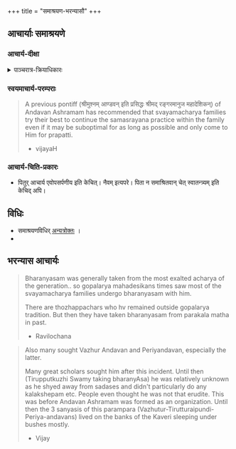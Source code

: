 +++
title = "समाश्रयण-भरन्यासौ"
+++

## आचार्याः समाश्रयणे
### आचार्य-दीक्षा
<details><summary>पाञ्चरात्र-क्रियाधिकारः</summary>

> That rule regarding the 5 gotras belonging to kanva shakha of sukla yajur Veda is mentioned in jayakhya. And it is abt adhikara to touch moola vigraha in temple. Ramanuja, tatarya etc don't claim such rights in temples governed by jayakhya (eg. kAnchi varadarAja).
>
> There are other samhitas where any brahmana who has underwent pancaratra diksha is allowed certain rights.. and iirc sattvata allows any brahmana with diksha to become acharya. So madhva and Sri vaishnava acharyas use this rule.
>
> -ravilochanaH
</details>

### स्वयमाचार्य-परम्पराः
> A previous pontiff (श्रीमुश्नम् आण्डवन् इति प्रसिद्धः श्रीमद् रङ्गरमानुज महादेशिकन्) of Andavan Ashramam has recommended that svayamacharya families try their best to continue the samasrayana practice within the family even if it may be suboptimal for as long as possible and only come to Him for prapatti.
>
> - vijayaH

### आचार्य-चिति-प्रकारः
- पितुर् आचार्य एवोपसर्पणीय इति केचित्। नैवम् इत्यपरे। पिता न समाश्रितवान् चेत् स्वातन्त्र्यम् इति केचिद् अपि।

## विधिः
- समाश्रयणविधिर् [अन्यत्रोक्तः](../prayogamAlA/panchasmskArAdi/) । 
- 

## भरन्यास आचार्यः
> Bharanyasam was generally taken from the most exalted acharya of the generation.. so gopalarya mahadesikans times saw most of the svayamacharya families undergo bharanyasam with him.
> 
> There are thozhappachars who hv remained outside gopalarya tradition. But then they have taken bharanyasam from parakala matha in past.
> 
> - Ravilochana


> Also many sought Vazhur Andavan and Periyandavan, especially the latter. 
> 
> Many great scholars sought him after this incident. Until then (Tirupputkuzhi Swamy taking bharanyAsa) he was relatively unknown as he shyed away from sadases and didn't particularly do any kalakshepam etc. People even thought he was not that erudite. This was before Andavan Ashramam was formed as an organization. Until then the 3 sanyasis of this parampara (Vazhutur-Tirutturaipundi-Periya-andavans) lived on the banks of the Kaveri sleeping under bushes mostly. 
> 
> - Vijay